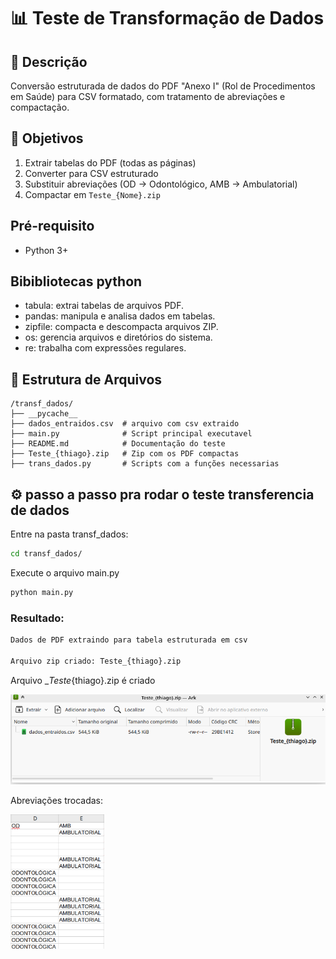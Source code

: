 # 📊 Teste de Transformação de Dados

## 📝 Descrição
Conversão estruturada de dados do PDF "Anexo I" (Rol de Procedimentos em Saúde) para CSV formatado, com tratamento de abreviações e compactação.

## 🎯 Objetivos
1. Extrair tabelas do PDF (todas as páginas)
2. Converter para CSV estruturado
3. Substituir abreviações (OD → Odontológico, AMB → Ambulatorial)
4. Compactar em `Teste_{Nome}.zip`

## Pré-requisito
- Python 3+

## Bibibliotecas python

- tabula: extrai tabelas de arquivos PDF.
- pandas: manipula e analisa dados em tabelas.
- zipfile: compacta e descompacta arquivos ZIP.
- os: gerencia arquivos e diretórios do sistema.
- re: trabalha com expressões regulares.

## 📂 Estrutura de Arquivos
```plaintext
/transf_dados/
├── __pycache__          
├── dados_entraidos.csv  # arquivo com csv extraido
├── main.py              # Script principal executavel
├── README.md            # Documentação do teste
├── Teste_{thiago}.zip   # Zip com os PDF compactas
├── trans_dados.py       # Scripts com a funções necessarias

```

## ⚙ passo a passo pra rodar o teste transferencia de dados

Entre na pasta transf_dados:

```bash
cd transf_dados/
```

Execute o arquivo main.py

```bash
python main.py
```

### Resultado:

```bash
Dados de PDF extraindo para tabela estruturada em csv

Arquivo zip criado: Teste_{thiago}.zip
```

Arquivo __Teste_{thiago}.zip é criado

<p>
  <img src="../asserts/imagem_zip_thiago.png" width="600">
</p>

Abreviações trocadas:

<p>
  <img src="../asserts/trocando_abreviacao.png" width="150">
</p>
